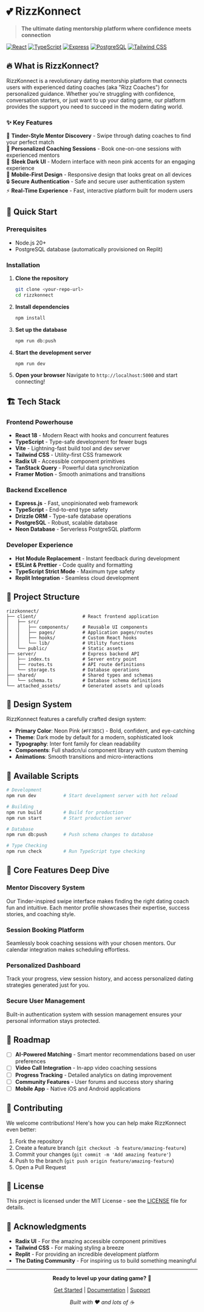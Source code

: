 # 💕 RizzKonnect

> **The ultimate dating mentorship platform where confidence meets connection**

[![React](https://img.shields.io/badge/React-18-61DAFB?style=for-the-badge&logo=react)](https://reactjs.org/)
[![TypeScript](https://img.shields.io/badge/TypeScript-5.6-3178C6?style=for-the-badge&logo=typescript)](https://www.typescriptlang.org/)
[![Express](https://img.shields.io/badge/Express-4.21-000000?style=for-the-badge&logo=express)](https://expressjs.com/)
[![PostgreSQL](https://img.shields.io/badge/PostgreSQL-Neon-336791?style=for-the-badge&logo=postgresql)](https://neon.tech/)
[![Tailwind CSS](https://img.shields.io/badge/Tailwind_CSS-3.4-06B6D4?style=for-the-badge&logo=tailwindcss)](https://tailwindcss.com/)

## 🔥 What is RizzKonnect?

RizzKonnect is a revolutionary dating mentorship platform that connects users with experienced dating coaches (aka "Rizz Coaches") for personalized guidance. Whether you're struggling with confidence, conversation starters, or just want to up your dating game, our platform provides the support you need to succeed in the modern dating world.

### ✨ Key Features

🎯 **Tinder-Style Mentor Discovery** - Swipe through dating coaches to find your perfect match  
💬 **Personalized Coaching Sessions** - Book one-on-one sessions with experienced mentors  
🎨 **Sleek Dark UI** - Modern interface with neon pink accents for an engaging experience  
📱 **Mobile-First Design** - Responsive design that looks great on all devices  
🔒 **Secure Authentication** - Safe and secure user authentication system  
⚡ **Real-Time Experience** - Fast, interactive platform built for modern users  

## 🚀 Quick Start

### Prerequisites

- Node.js 20+
- PostgreSQL database (automatically provisioned on Replit)

### Installation

1. **Clone the repository**
   ```bash
   git clone <your-repo-url>
   cd rizzkonnect
   ```

2. **Install dependencies**
   ```bash
   npm install
   ```

3. **Set up the database**
   ```bash
   npm run db:push
   ```

4. **Start the development server**
   ```bash
   npm run dev
   ```

5. **Open your browser**
   Navigate to `http://localhost:5000` and start connecting!

## 🏗️ Tech Stack

### Frontend Powerhouse
- **React 18** - Modern React with hooks and concurrent features
- **TypeScript** - Type-safe development for fewer bugs
- **Vite** - Lightning-fast build tool and dev server
- **Tailwind CSS** - Utility-first CSS framework
- **Radix UI** - Accessible component primitives
- **TanStack Query** - Powerful data synchronization
- **Framer Motion** - Smooth animations and transitions

### Backend Excellence
- **Express.js** - Fast, unopinionated web framework
- **TypeScript** - End-to-end type safety
- **Drizzle ORM** - Type-safe database operations
- **PostgreSQL** - Robust, scalable database
- **Neon Database** - Serverless PostgreSQL platform

### Developer Experience
- **Hot Module Replacement** - Instant feedback during development
- **ESLint & Prettier** - Code quality and formatting
- **TypeScript Strict Mode** - Maximum type safety
- **Replit Integration** - Seamless cloud development

## 📁 Project Structure

```
rizzkonnect/
├── client/                 # React frontend application
│   ├── src/
│   │   ├── components/     # Reusable UI components
│   │   ├── pages/          # Application pages/routes
│   │   ├── hooks/          # Custom React hooks
│   │   └── lib/            # Utility functions
│   └── public/             # Static assets
├── server/                 # Express backend API
│   ├── index.ts            # Server entry point
│   ├── routes.ts           # API route definitions
│   └── storage.ts          # Database operations
├── shared/                 # Shared types and schemas
│   └── schema.ts           # Database schema definitions
└── attached_assets/        # Generated assets and uploads
```

## 🎨 Design System

RizzKonnect features a carefully crafted design system:

- **Primary Color**: Neon Pink (`#FF3B5C`) - Bold, confident, and eye-catching
- **Theme**: Dark mode by default for a modern, sophisticated look
- **Typography**: Inter font family for clean readability
- **Components**: Full shadcn/ui component library with custom theming
- **Animations**: Smooth transitions and micro-interactions

## 🔧 Available Scripts

```bash
# Development
npm run dev          # Start development server with hot reload

# Building
npm run build        # Build for production
npm run start        # Start production server

# Database
npm run db:push      # Push schema changes to database

# Type Checking
npm run check        # Run TypeScript type checking
```

## 🌟 Core Features Deep Dive

### Mentor Discovery System
Our Tinder-inspired swipe interface makes finding the right dating coach fun and intuitive. Each mentor profile showcases their expertise, success stories, and coaching style.

### Session Booking Platform
Seamlessly book coaching sessions with your chosen mentors. Our calendar integration makes scheduling effortless.

### Personalized Dashboard
Track your progress, view session history, and access personalized dating strategies generated just for you.

### Secure User Management
Built-in authentication system with session management ensures your personal information stays protected.

## 🔮 Roadmap

- [ ] **AI-Powered Matching** - Smart mentor recommendations based on user preferences
- [ ] **Video Call Integration** - In-app video coaching sessions
- [ ] **Progress Tracking** - Detailed analytics on dating improvement
- [ ] **Community Features** - User forums and success story sharing
- [ ] **Mobile App** - Native iOS and Android applications

## 🤝 Contributing

We welcome contributions! Here's how you can help make RizzKonnect even better:

1. Fork the repository
2. Create a feature branch (`git checkout -b feature/amazing-feature`)
3. Commit your changes (`git commit -m 'Add amazing feature'`)
4. Push to the branch (`git push origin feature/amazing-feature`)
5. Open a Pull Request

## 📄 License

This project is licensed under the MIT License - see the [LICENSE](LICENSE) file for details.

## 🙏 Acknowledgments

- **Radix UI** - For the amazing accessible component primitives
- **Tailwind CSS** - For making styling a breeze
- **Replit** - For providing an incredible development platform
- **The Dating Community** - For inspiring us to build something meaningful

---

<div align="center">

**Ready to level up your dating game?** 🚀

[Get Started](http://localhost:5000) | [Documentation](#) | [Support](#)

*Built with ❤️ and lots of ☕*

</div>